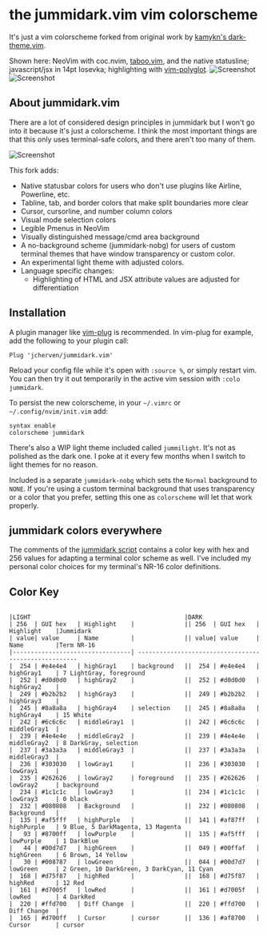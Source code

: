 # the jummidark.vim vim colorscheme

It's just a vim colorscheme forked from original work by [kamykn's dark-theme.vim](https://github.com/kamykn/dark-theme.vim).

Shown here: NeoVim with coc.nvim, [taboo.vim](https://github.com/gcmt/taboo.vim), and the native statusline; javascript/jsx in 14pt Iosevka; highlighting with [vim-polyglot](https://github.com/sheerun/vim-polyglot).
![Screenshot](https://raw.githubusercontent.com/jcherven/jummidark.vim/master/screenshots/specimen-nodejs.png "Nodejs in a single pane")
![Screenshot](https://raw.githubusercontent.com/jcherven/jummidark.vim/master/screenshots/specimen-jsx-gui.png "React JSX in multiple panes with nvim's Pmenu")

## About jummidark.vim

There are a lot of considered design principles in jummidark but I won't go into it because it's just a colorscheme. I think the most important things are that this only uses terminal-safe colors, and there aren't too many of them.

![Screenshot](https://raw.githubusercontent.com/jcherven/jummidark.vim/master/screenshots/specimen-colorchart.png)

This fork adds:

- Native statusbar colors for users who don't use plugins like Airline, Powerline, etc.
- Tabline, tab, and border colors that make split boundaries more clear
- Cursor, cursorline, and number column colors
- Visual mode selection colors
- Legible Pmenus in NeoVim
- Visually distinguished message/cmd area background
- A no-background scheme (jummidark-nobg) for users of custom terminal themes that have window transparency or custom color.
- An experimental light theme with adjusted colors.
- Language specific changes:
  - Highlighting of HTML and JSX attribute values are adjusted for differentiation

## Installation

A plugin manager like [vim-plug](https://github.com/junegunn/vim-plug) is recommended. In vim-plug for example, add the following to your plugin call:

```vim
Plug 'jcherven/jummidark.vim'
```

Reload your config file while it's open with `:source %`, or simply restart vim. You can then try it out temporarily in the active vim session with `:colo jummidark`.

To persist the new colorscheme, in your `~/.vimrc` or `~/.config/nvim/init.vim` add:

```vim
syntax enable
colorscheme jummidark
```

There's also a WIP light theme included called `jummilight`. It's not as polished as the dark one. I poke at it every few months when I switch to light themes for no reason.

Included is a separate `jummidark-nobg` which sets the `Normal` background to `NONE`. If you're using a custom terminal background that uses transparency or a color that you prefer, setting this one as `colorscheme` will let that work properly.

## jummidark colors everywhere

The comments of the [jummidark script](colors/jummidark.vim) contains a color key with hex and 256 values for adapting a terminal color scheme as well. I've included my personal color choices for my terminal's NR-16 color definitions.

## Color Key

```

|LIGHT                                           |DARK
| 256  | GUI hex   | Highlight    |              || 256  | GUI hex   | Highlight    |Jummidark
| value| value     | Name         |              || value| value     | Name         |Term NR-16
|---------------------------------| -----------------------------------------------------
|  254 | #e4e4e4   | highGray1    | background   ||  254 | #e4e4e4   | highGray1    | 7 LightGray, foreground
|  252 | #d0d0d0   | highGray2    |              ||  252 | #d0d0d0   | highGray2    |
|  249 | #b2b2b2   | highGray3    |              ||  249 | #b2b2b2   | highGray3    |
|  245 | #8a8a8a   | highGray4    | selection    ||  245 | #8a8a8a   | highGray4    | 15 White
|  242 | #6c6c6c   | middleGray1  |              ||  242 | #6c6c6c   | middleGray1  |
|  239 | #4e4e4e   | middleGray2  |              ||  239 | #4e4e4e   | middleGray2  | 8 DarkGray, selection
|  237 | #3a3a3a   | middleGray3  |              ||  237 | #3a3a3a   | middleGray3  |
|  236 | #303030   | lowGray1     |              ||  236 | #303030   | lowGray1     |
|  235 | #262626   | lowGray2     | foreground   ||  235 | #262626   | lowGray2     | background
|  234 | #1c1c1c   | lowGray3     |              ||  234 | #1c1c1c   | lowGray3     | 0 black
|  232 | #080808   | Background   |              ||  232 | #080808   | Background   |
|  135 | #af5fff   | highPurple   |              ||  141 | #af87ff   | highPurple   | 9 Blue, 5 DarkMagenta, 13 Magenta 
|   93 | #8700ff   | lowPurple    |              ||  135 | #af5fff   | lowPurple    | 1 DarkBlue
|   44 | #00d7d7   | highGreen    |              ||  049 | #00ffaf   | highGreen    | 6 Brown, 14 Yellow
|   30 | #008787   | lowGreen     |              ||  044 | #00d7d7   | lowGreen     | 2 Green, 10 DarkGreen, 3 DarkCyan, 11 Cyan
|  168 | #d75f87   | highRed      |              ||  168 | #d75f87   | highRed      | 12 Red
|  161 | #d7005f   | lowRed       |              ||  161 | #d7005f   | lowRed       | 4 DarkRed
|  220 | #ffd700   | Diff Change  |              ||  220 | #ffd700   | Diff Change  |
|  165 | #d700ff   | Cursor       | cursor       ||  136 | #af8700   | Cursor       | cursor

```
